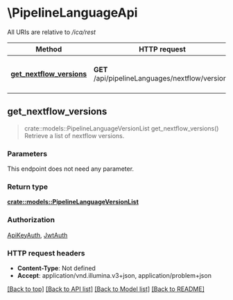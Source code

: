 # \PipelineLanguageApi

All URIs are relative to */ica/rest*

Method | HTTP request | Description
------------- | ------------- | -------------
[**get_nextflow_versions**](PipelineLanguageApi.md#get_nextflow_versions) | **GET** /api/pipelineLanguages/nextflow/versions | Retrieve a list of nextflow versions.



## get_nextflow_versions

> crate::models::PipelineLanguageVersionList get_nextflow_versions()
Retrieve a list of nextflow versions.

### Parameters

This endpoint does not need any parameter.

### Return type

[**crate::models::PipelineLanguageVersionList**](PipelineLanguageVersionList.md)

### Authorization

[ApiKeyAuth](../README.md#ApiKeyAuth), [JwtAuth](../README.md#JwtAuth)

### HTTP request headers

- **Content-Type**: Not defined
- **Accept**: application/vnd.illumina.v3+json, application/problem+json

[[Back to top]](#) [[Back to API list]](../README.md#documentation-for-api-endpoints) [[Back to Model list]](../README.md#documentation-for-models) [[Back to README]](../README.md)

